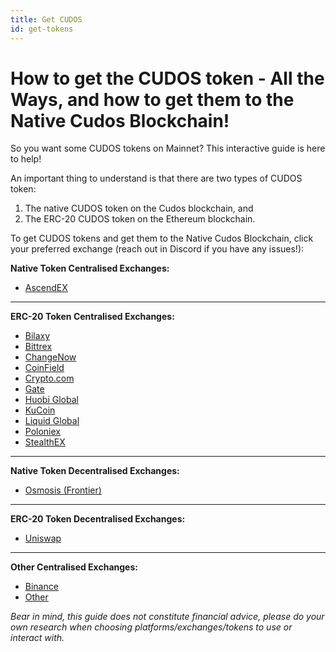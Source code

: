 ```yaml
---
title: Get CUDOS
id: get-tokens
---
```


# How to get the CUDOS token - All the Ways, and how to get them to the Native Cudos Blockchain!

So you want some CUDOS tokens on Mainnet?
This interactive guide is here to help!

An important thing to understand is that there are two types of CUDOS token:
1. The native CUDOS token on the Cudos blockchain, and
2. The ERC-20 CUDOS token on the Ethereum blockchain.

To get CUDOS tokens and get them to the Native Cudos Blockchain, click your preferred exchange (reach out in Discord if you have any issues!):

**Native Token Centralised Exchanges:**
- [AscendEX](./cex-native.md)
---
**ERC-20 Token Centralised Exchanges:**
- [Bilaxy](./cex-erc.md)
- [Bittrex](./cex-erc.md)
- [ChangeNow](./cex-erc.md)
- [CoinField](./cex-erc.md)
- [Crypto.com](./cex-erc.md)
- [Gate](./cex-erc.md)
- [Huobi Global](./cex-erc.md)
- [KuCoin](./cex-erc.md)
- [Liquid Global](./cex-erc.md)
- [Poloniex](./cex-erc.md)
- [StealthEX](./cex-erc.md)
---
**Native Token Decentralised Exchanges:**
- [Osmosis (Frontier)](./dex-native.md)
---
**ERC-20 Token Decentralised Exchanges:**
- [Uniswap](./dex-erc.md)
---
**Other Centralised Exchanges:**
- [Binance](./cex-other.md)
- [Other](./cex-other.md)

*Bear in mind, this guide does not constitute financial advice, please do your own research when choosing platforms/exchanges/tokens to use or interact with.*